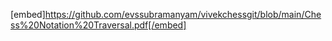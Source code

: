[embed]https://github.com/evssubramanyam/vivekchessgit/blob/main/Chess%20Notation%20Traversal.pdf[/embed]
